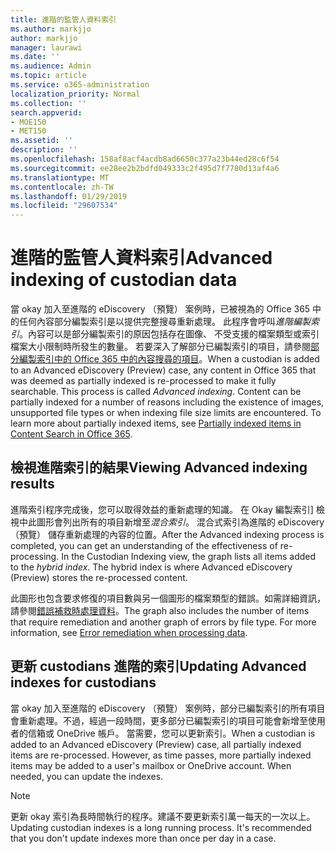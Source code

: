 ```yaml
---
title: 進階的監管人資料索引
ms.author: markjjo
author: markjjo
manager: laurawi
ms.date: ''
ms.audience: Admin
ms.topic: article
ms.service: o365-administration
localization_priority: Normal
ms.collection: ''
search.appverid:
- MOE150
- MET150
ms.assetid: ''
description: ''
ms.openlocfilehash: 158af8acf4acdb8ad6650c377a23b44ed28c6f54
ms.sourcegitcommit: ee28ee2b2bdfd049333c2f495d7f7780d13af4a6
ms.translationtype: MT
ms.contentlocale: zh-TW
ms.lasthandoff: 01/29/2019
ms.locfileid: "29607534"
---
```

# <a name="advanced-indexing-of-custodian-data"></a><span data-ttu-id="6405d-102">進階的監管人資料索引</span><span class="sxs-lookup"><span data-stu-id="6405d-102">Advanced indexing of custodian data</span></span>

<span data-ttu-id="6405d-p101">當 okay 加入至進階的 eDiscovery （預覽） 案例時，已被視為的 Office 365 中的任何內容部分編製索引是以提供完整搜尋重新處理。 此程序會呼叫*進階編製索引*。內容可以是部分編製索引的原因包括存在圖像、 不受支援的檔案類型或索引檔案大小限制時所發生的數量。 若要深入了解部分已編製索引的項目，請參閱[部分編製索引中的 Office 365 中的內容搜尋的項目](https://docs.microsoft.com/en-us/office365/securitycompliance/partially-indexed-items-in-content-search)。</span><span class="sxs-lookup"><span data-stu-id="6405d-p101">When a custodian is added to an Advanced eDiscovery (Preview) case, any content in Office 365 that was deemed as partially indexed is re-processed to make it fully searchable.  This process is called *Advanced indexing*. Content can be partially indexed for a number of reasons including the existence of images, unsupported file types or when indexing file size limits are encountered.  To learn more about partially indexed items, see [Partially indexed items in Content Search in Office 365](https://docs.microsoft.com/en-us/office365/securitycompliance/partially-indexed-items-in-content-search).</span></span>

## <a name="viewing-advanced-indexing-results"></a><span data-ttu-id="6405d-107">檢視進階索引的結果</span><span class="sxs-lookup"><span data-stu-id="6405d-107">Viewing Advanced indexing results</span></span>

<span data-ttu-id="6405d-p102">進階索引程序完成後，您可以取得效益的重新處理的知識。 在 Okay 編製索引] 檢視中此圖形會列出所有的項目新增至*混合索引*。 混合式索引為進階的 eDiscovery （預覽） 儲存重新處理的內容的位置。</span><span class="sxs-lookup"><span data-stu-id="6405d-p102">After the Advanced indexing process is completed, you can get an understanding of the effectiveness of re-processing.  In the Custodian Indexing view, the graph lists all items added to the *hybrid index*.  The hybrid index is where Advanced eDiscovery (Preview) stores the re-processed content.</span></span>

<span data-ttu-id="6405d-p103">此圖形也包含要求修復的項目數與另一個圖形的檔案類型的錯誤。如需詳細資訊，請參閱[錯誤補救時處理資料](error-remediation.md)。</span><span class="sxs-lookup"><span data-stu-id="6405d-p103">The graph also includes the number of items that require remediation and another graph of errors by file type. For more information, see [Error remediation when processing data](error-remediation.md).</span></span>

## <a name="updating-advanced-indexes-for-custodians"></a><span data-ttu-id="6405d-113">更新 custodians 進階的索引</span><span class="sxs-lookup"><span data-stu-id="6405d-113">Updating Advanced indexes for custodians</span></span>

<span data-ttu-id="6405d-p104">當 okay 加入至進階的 eDiscovery （預覽） 案例時，部分已編製索引的所有項目會重新處理。不過，經過一段時間，更多部分已編製索引的項目可能會新增至使用者的信箱或 OneDrive 帳戶。 當需要，您可以更新索引。</span><span class="sxs-lookup"><span data-stu-id="6405d-p104">When a custodian is added to an Advanced eDiscovery (Preview) case, all partially indexed items are re-processed. However, as time passes, more partially indexed items may be added to a user's mailbox or OneDrive account.  When needed, you can update the indexes.</span></span>

> [!NOTE]
> <span data-ttu-id="6405d-p105">更新 okay 索引為長時間執行的程序。建議不要更新索引萬一每天的一次以上。</span><span class="sxs-lookup"><span data-stu-id="6405d-p105">Updating custodian indexes is a long running process. It's recommended that you don't update indexes more than once per day in a case.</span></span>
